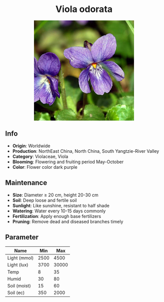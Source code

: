 <h1 align='center'>Viola odorata</h1>
<p align="center">
    <img 
        align='center'
        width='320'
        src="../images/viola odorata.png" 
        alt='Viola odorata' />
</p>

## Info

 - **Origin**: Worldwide
 - **Production**: NorthEast China, North China, South Yangtzie-River Valley
 - **Category**: Violaceae, Viola
 - **Blooming**: Flowering and fruiting period May-October
 - **Color**: Flower color dark purple

## Maintenance

 - **Size**: Diameter ≥ 20 cm, height 20-30 cm
 - **Soil**: Deep loose and fertile soil
 - **Sunlight**: Like sunshine, resistant to half shade
 - **Watering**: Water every 10-15 days commonly
 - **Fertilization**: Apply enough base fertilizers
 - **Pruning**: Remove dead and diseased branches timely

## Parameter

| Name         | Min  | Max   |
|--------------|------|-------|
| Light (mmol) | 2500 | 4500  |
| Light (lux)  | 3700 | 30000 |
| Temp         | 8    | 35    |
| Humid        | 30   | 80    |
| Soil (moist) | 15   | 60    |
| Soil (ec)    | 350  | 2000  |